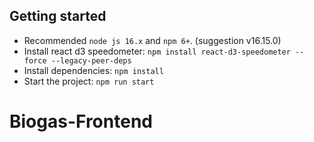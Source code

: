 ## Getting started

- Recommended `node js 16.x` and `npm 6+`. (suggestion v16.15.0)
- Install react d3 speedometer: `npm install react-d3-speedometer --force --legacy-peer-deps`
- Install dependencies: `npm install`
- Start the project: `npm run start` 

# Biogas-Frontend

